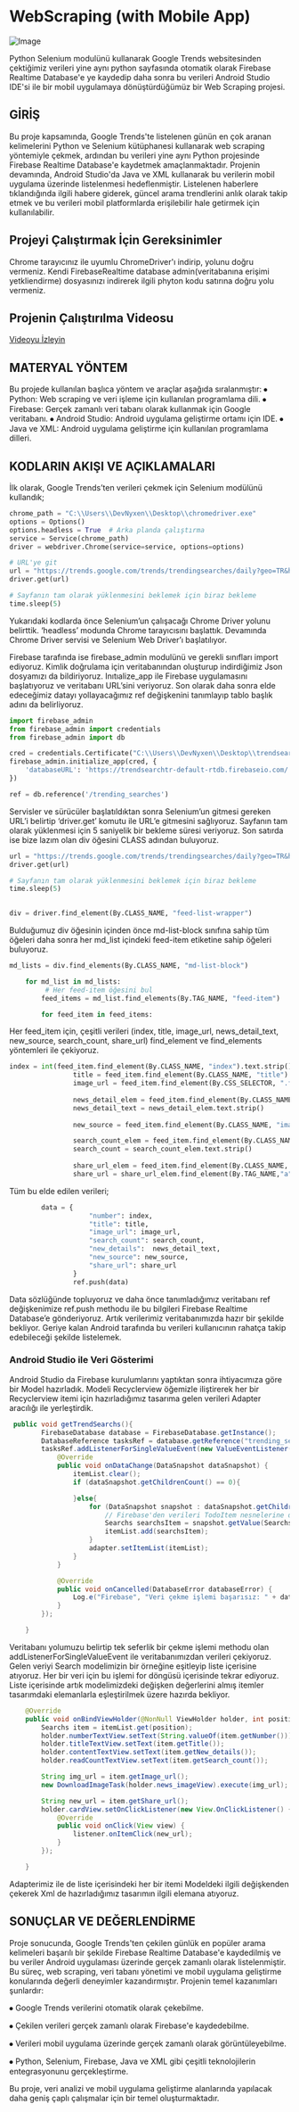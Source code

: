 # WebScraping (with Mobile App)

![Image](https://github.com/user-attachments/assets/ac75cd41-46b3-4cb9-9169-d41e3a4ac403)

Python Selenium modulünü kullanarak Google Trends websitesinden çektiğimiz verileri yine aynı python sayfasında otomatik olarak Firebase Realtime Database'e ye kaydedip daha sonra bu verileri Android Studio IDE'si ile bir mobil uygulamaya dönüştürdüğümüz bir Web Scraping projesi.



##	GİRİŞ
 Bu proje kapsamında, Google Trends'te listelenen günün en çok aranan kelimelerini Python ve Selenium kütüphanesi kullanarak web scraping yöntemiyle çekmek, ardından bu verileri yine aynı Python projesinde Firebase Realtime Database'e kaydetmek amaçlanmaktadır. Projenin devamında, Android Studio'da Java ve XML kullanarak bu verilerin mobil uygulama üzerinde listelenmesi hedeflenmiştir. Listelenen haberlere tıklandığında ilgili habere giderek, güncel arama trendlerini anlık olarak takip etmek ve bu verileri mobil platformlarda erişilebilir hale getirmek için kullanılabilir.
 
## Projeyi Çalıştırmak İçin Gereksinimler
Chrome tarayıcınız ile uyumlu ChromeDriver'ı indirip, yolunu doğru vermeniz.
Kendi FirebaseRealtime database admin(veritabanına erişimi yetkliendirme) dosyasınızı indirerek ilgili phyton kodu satırına doğru yolu vermeniz.

## Projenin Çalıştırılma Videosu
[Videoyu İzleyin](https://www.youtube.com/watch?v=ua9dStmtMPM)


## MATERYAL YÖNTEM
Bu projede kullanılan başlıca yöntem ve araçlar aşağıda sıralanmıştır:
⦁	Python: Web scraping ve veri işleme için kullanılan programlama dili.
⦁	Firebase: Gerçek zamanlı veri tabanı olarak kullanmak için Google veritabanı.
⦁	Android Studio: Android uygulama geliştirme ortamı için IDE.
⦁	Java ve XML: Android uygulama geliştirme için kullanılan programlama dilleri.

## KODLARIN AKIŞI VE AÇIKLAMALARI

İlk olarak, Google Trends’ten verileri çekmek için Selenium modülünü kullandık;
 
```python
chrome_path = "C:\\Users\\DevNyxen\\Desktop\\chromedriver.exe" 
options = Options()
options.headless = True  # Arka planda çalıştırma
service = Service(chrome_path)
driver = webdriver.Chrome(service=service, options=options)

# URL'ye git
url = "https://trends.google.com/trends/trendingsearches/daily?geo=TR&hl=tr"
driver.get(url)

# Sayfanın tam olarak yüklenmesini beklemek için biraz bekleme
time.sleep(5)
```

Yukarıdaki kodlarda önce Selenium’un çalışacağı Chrome Driver yolunu belirttik.  ‘headless’ modunda Chrome tarayıcısını başlattık. Devamında Chrome Driver servisi ve Selenium Web Driver’ı başlatılıyor.

 Firebase tarafında ise firebase_admin modulünü ve gerekli sınıfları import ediyoruz. Kimlik doğrulama için veritabanından oluşturup indirdiğimiz Json dosyamızı da bildiriyoruz. Inıtıalize_app ile Firebase uygulamasını başlatıyoruz ve veritabanı URL’sini veriyoruz. Son olarak daha sonra elde edeceğimiz datayı yollayacağımız ref değişkenini tanımlayıp tablo başlık adını da belirliyoruz.


```python
import firebase_admin
from firebase_admin import credentials
from firebase_admin import db

cred = credentials.Certificate("C:\\Users\\DevNyxen\\Desktop\\trendsearchtr-firebase-adminsdk-9j74s-d1e111b880.json")
firebase_admin.initialize_app(cred, {
    'databaseURL': 'https://trendsearchtr-default-rtdb.firebaseio.com/'
})

ref = db.reference('/trending_searches')
```

Servisler ve sürücüler başlatıldıktan sonra Selenium’un gitmesi gereken URL’i belirtip ‘driver.get’ komutu ile URL’e gitmesini sağlıyoruz. Sayfanın tam olarak yüklenmesi için 5 saniyelik bir bekleme süresi veriyoruz. Son satırda ise bize lazım olan div öğesini CLASS adından buluyoruz.


```python
url = "https://trends.google.com/trends/trendingsearches/daily?geo=TR&hl=tr"
driver.get(url)

# Sayfanın tam olarak yüklenmesini beklemek için biraz bekleme
time.sleep(5)

 
div = driver.find_element(By.CLASS_NAME, "feed-list-wrapper")
```

Bulduğumuz div öğesinin içinden önce md-list-block sınıfına sahip tüm öğeleri daha sonra her md_list içindeki feed-item etiketine sahip öğeleri buluyoruz. 

```python
md_lists = div.find_elements(By.CLASS_NAME, "md-list-block")

    for md_list in md_lists:
         # Her feed-item öğesini bul
        feed_items = md_list.find_elements(By.TAG_NAME, "feed-item")

        for feed_item in feed_items:
```

Her feed_item için, çeşitli verileri (index, title, image_url, news_detail_text, new_source, search_count, share_url) find_element ve find_elements yöntemleri ile çekiyoruz.

```python
index = int(feed_item.find_element(By.CLASS_NAME, "index").text.strip())
                title = feed_item.find_element(By.CLASS_NAME, "title").text.strip()
                image_url = feed_item.find_element(By.CSS_SELECTOR, ".feed-item-image-wrapper img").get_attribute("src")
                    
                news_detail_elem = feed_item.find_element(By.CLASS_NAME, "details-bottom")
                news_detail_text = news_detail_elem.text.strip()
                    
                new_source = feed_item.find_element(By.CLASS_NAME, "image-text").text.strip() if feed_item.find_element(By.CLASS_NAME, "image-text") else None

                search_count_elem = feed_item.find_element(By.CLASS_NAME, "search-count-title")
                search_count = search_count_elem.text.strip()
                    
                share_url_elem = feed_item.find_element(By.CLASS_NAME, "image-link-wrapper")
                share_url = share_url_elem.find_element(By.TAG_NAME,"a").get_attribute("ng-href")
```


Tüm bu elde edilen verileri;

```python
        data = {
                    "number": index,
                    "title": title,
                    "image_url": image_url,
                    "search_count": search_count,
                    "new_details":  news_detail_text,
                    "new_source": new_source,
                    "share_url": share_url
                }
                ref.push(data)
```

Data sözlüğünde topluyoruz ve daha önce tanımladığımız veritabanı ref değişkenimize ref.push methodu ile bu bilgileri Firebase Realtime Database’e  gönderiyoruz.
Artık verilerimiz veritabanımızda hazır bir şekilde bekliyor. Geriye kalan Android tarafında bu verileri kullanıcının rahatça takip edebileceği şekilde listelemek.

### Android Studio ile Veri Gösterimi
Android Studio da Firebase kurulumlarını yaptıktan sonra ihtiyacımıza göre bir Model hazırladık.
Modeli Recyclerview öğemizle iliştirerek her bir Recyclerview itemi için hazırladığımız tasarıma gelen verileri Adapter aracılığı ile yerleştirdik.


```java
 public void getTrendSearchs(){
        FirebaseDatabase database = FirebaseDatabase.getInstance();
        DatabaseReference tasksRef = database.getReference("trending_searches/");
        tasksRef.addListenerForSingleValueEvent(new ValueEventListener() {
            @Override
            public void onDataChange(DataSnapshot dataSnapshot) {
                itemList.clear();
                if (dataSnapshot.getChildrenCount() == 0){

                }else{
                    for (DataSnapshot snapshot : dataSnapshot.getChildren()) {
                        // Firebase'den verileri TodoItem nesnelerine dönüştürün ve listeye ekleyin.
                        Searchs searchsItem = snapshot.getValue(Searchs.class);
                        itemList.add(searchsItem);
                    }
                    adapter.setItemList(itemList);
                }
            }

            @Override
            public void onCancelled(DatabaseError databaseError) {
                Log.e("Firebase", "Veri çekme işlemi başarısız: " + databaseError.getMessage());
            }
        });

    }
```


Veritabanı yolumuzu belirtip tek seferlik bir çekme işlemi methodu olan addListenerForSingleValueEvent ile veritabanımızdan verileri çekiyoruz. Gelen veriyi Search modelimizin bir örneğine eşitleyip liste içerisine atıyoruz. Her bir veri için bu işlemi for döngüsü içerisinde tekrar ediyoruz. Liste içerisinde artık modelimizdeki değişken değerlerini almış itemler tasarımdaki elemanlarla eşleştirilmek üzere hazırda bekliyor.


```java
    @Override
    public void onBindViewHolder(@NonNull ViewHolder holder, int position) {
        Searchs item = itemList.get(position);
        holder.numberTextView.setText(String.valueOf(item.getNumber()));
        holder.titleTextView.setText(item.getTitle());
        holder.contentTextView.setText(item.getNew_details());
        holder.readCountTextView.setText(item.getSearch_count());

        String img_url = item.getImage_url();
        new DownloadImageTask(holder.news_imageView).execute(img_url);

        String new_url = item.getShare_url();
        holder.cardView.setOnClickListener(new View.OnClickListener() {
            @Override
            public void onClick(View view) {
                listener.onItemClick(new_url);
            }
        });

    }
```


Adapterimiz ile de liste içerisindeki her bir itemi Modeldeki ilgili değişkenden çekerek Xml de hazırladığımız tasarımın ilgili elemana atıyoruz. 


## SONUÇLAR VE DEĞERLENDİRME

Proje sonucunda, Google Trends'ten çekilen günlük en popüler arama kelimeleri başarılı bir şekilde Firebase Realtime Database'e kaydedilmiş ve bu veriler Android uygulaması üzerinde gerçek zamanlı olarak listelenmiştir. Bu süreç, web scraping, veri tabanı yönetimi ve mobil uygulama geliştirme konularında değerli deneyimler kazandırmıştır.
Projenin temel kazanımları şunlardır:

⦁	Google Trends verilerini otomatik olarak çekebilme.

⦁	Çekilen verileri gerçek zamanlı olarak Firebase'e kaydedebilme.

⦁	Verileri mobil uygulama üzerinde gerçek zamanlı olarak görüntüleyebilme.

⦁	Python, Selenium, Firebase, Java ve XML gibi çeşitli teknolojilerin entegrasyonunu gerçekleştirme.

Bu proje, veri analizi ve mobil uygulama geliştirme alanlarında yapılacak daha geniş çaplı çalışmalar için bir temel oluşturmaktadır.

